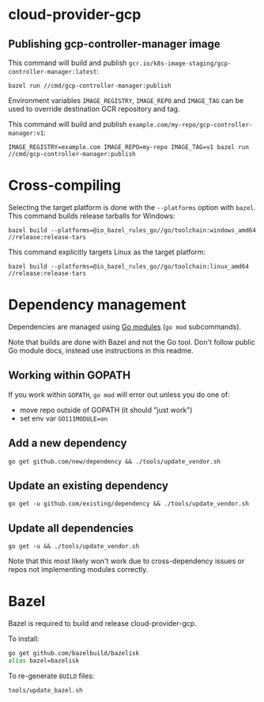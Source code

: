 # cloud-provider-gcp

## Publishing gcp-controller-manager image

This command will build and publish
`gcr.io/k8s-image-staging/gcp-controller-manager:latest`:

```
bazel run //cmd/gcp-controller-manager:publish
```

Environment variables `IMAGE_REGISTRY`, `IMAGE_REPO` and `IMAGE_TAG` can be
used to override destination GCR repository and tag.

This command will build and publish
`example.com/my-repo/gcp-controller-manager:v1`:


```
IMAGE_REGISTRY=example.com IMAGE_REPO=my-repo IMAGE_TAG=v1 bazel run //cmd/gcp-controller-manager:publish
```

# Cross-compiling

Selecting the target platform is done with the `--platforms` option with `bazel`.
This command builds release tarballs for Windows:

```
bazel build --platforms=@io_bazel_rules_go//go/toolchain:windows_amd64 //release:release-tars
```

This command explicitly targets Linux as the target platform:

```
bazel build --platforms=@io_bazel_rules_go//go/toolchain:linux_amd64 //release:release-tars
```


# Dependency management

Dependencies are managed using [Go modules](https://github.com/golang/go/wiki/Modules) (`go mod` subcommands).

Note that builds are done with Bazel and not the Go tool. Don't follow public
Go module docs, instead use instructions in this readme.

## Working within GOPATH

If you work within `GOPATH`, `go mod` will error out unless you do one of:

- move repo outside of GOPATH (it should "just work")
- set env var `GO111MODULE=on`

## Add a new dependency

```
go get github.com/new/dependency && ./tools/update_vendor.sh
```

## Update an existing dependency

```
go get -u github.com/existing/dependency && ./tools/update_vendor.sh
```

## Update all dependencies

```
go get -u && ./tools/update_vendor.sh
```

Note that this most likely won't work due to cross-dependency issues or repos
not implementing modules correctly.

# Bazel

Bazel is required to build and release cloud-provider-gcp.

To install:

```sh
go get github.com/bazelbuild/bazelisk
alias bazel=bazelisk
```

To re-generate `BUILD` files:

```sh
tools/update_bazel.sh
```
